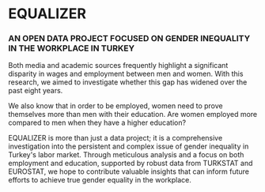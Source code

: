 # EQUALIZER
### AN OPEN DATA PROJECT FOCUSED ON GENDER INEQUALITY IN THE WORKPLACE IN TURKEY
Both media and academic sources frequently highlight a significant disparity in wages and employment between men and women. With this research, we aimed to investigate whether this gap has widened over the past eight years.

We also know that in order to be employed, women need to prove themselves more than men with their education. Are women employed more compared to men when they have a higher education?

EQUALIZER is more than just a data project; it is a comprehensive investigation into the persistent and complex issue of gender inequality in Turkey's labor market. Through meticulous analysis and a focus on both employment and education, supported by robust data from TURKSTAT and EUROSTAT, we hope to contribute valuable insights that can inform future efforts to achieve true gender equality in the workplace.
